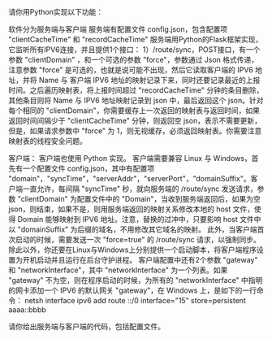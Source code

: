 请你用Python实现以下功能：

软件分为服务端与客户端
服务端有配置文件 config.json，包含配置项 "clientCacheTime" 和 "recordCacheTime"
服务端用Python的Flask框架实现，它监听所有IPV6连接，并且提供1个接口：
1）/route/sync，POST接口，有一个参数 "clientDomain" ，和一个可选的参数 "force"，参数通过 Json 格式传递，注意参数 "force" 是可选的，也就是说可能不出现，然后它读取客户端的 IPV6 地址，并将 Name 与 客户端 IPV6 地址的映射记录下来，同时还要记录最近的上报时间。之后遍历映射表，将上报时间超过 "recordCacheTime" 分钟的条目删除，其他条目则将 Name 与 IPV6 地址映射记录到 json 中，最后返回这个 json。针对每个相同的 "clientDomain"，你需要缓存上一次返回的映射表与返回时间，如果返回时间间隔少于 "clientCacheTime" 分钟，则返回空 json，表示不需要更新，但是，如果请求参数中 "force" 为 1，则无视缓存，必须返回映射表。你需要注意映射表的线程安全问题。


客户端：
客户端也使用 Python 实现。
客户端需要兼容 Linux 与 Windows，首先有一个配置文件 config.json，其中有配置项 "domain"，"syncTime"，"serverAddr"，"serverPort"，"domainSuffix"。客户端一直允许，每间隔 "syncTime" 秒，就向服务端的 /route/sync 发送请求，参数 "clientDomain" 为配置文件中的 "Domain"，当收到服务端返回后，如果为空 json，则结束，如果不是，则用服务端返回的映射关系修改本地的 host 文件，使得 Domain 能够映射到 IPV6 地址。注意，替换的过冲中，只要影响 host 文件中以 "domainSuffix" 为后缀的域名，不用修改其它域名的映射。
此外，当客户端首次启动的时候，需要发送一次 "force=true" 的 /route/sync 请求，以强制同步。
除此以外，你还要在Linux与Windows上分别提供一个启动脚本，将客户端程序设置为开机启动并且运行在后台守护进程。
客户端配置中还有2个参数 "gateway" 和 "networkInterface"，其中 "networkInterface" 为一个列表。如果 "gateway" 不为空，则在程序启动的时候，为所有的 "networkInterface" 中指明的网卡添加一个 IPV6 的默认网关 "gateway"，在 Windows 上，是如下的一行命令：
netsh interface ipv6 add route ::/0 interface="15" store=persistent aaaa::bbbb


请你给出服务端与客户端的代码，包括配置文件。